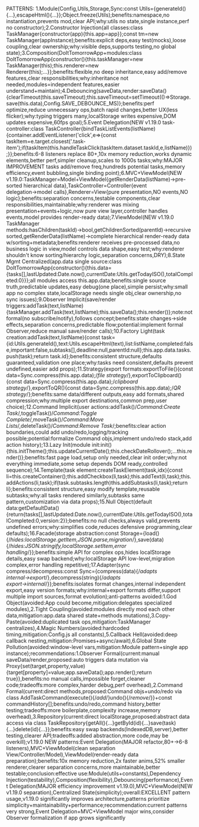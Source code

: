 PATTERNS: 1.Module(Config,Utils,Storage,Sync:const Utils={generateId(){...},escapeHtml(){...}};Object.freeze(Utils);benefits:namespace,no instantiation,prevents mod,clear API;why:utils no state,single instance,perf no constructor);2.Constructor Injection(all classes:class TaskManager{constructor(app){this.app=app}};const tm=new TaskManager(appInstance);benefits:explicit deps,easy test(mocks),loose coupling,clear ownership;why:visible deps,supports testing,no global state);3.Composition(DoItTomorrowApp+modules:class DoItTomorrowApp{constructor(){this.taskManager=new TaskManager(this);this.renderer=new Renderer(this);...}};benefits:flexible,no deep inheritance,easy add/remove features,clear responsibilities;why:inheritance not needed,modules=independent features,easier understand+maintain);4.Debouncing(saveData,render:saveData(){clearTimeout(this.saveTimeout);this.saveTimeout=setTimeout(()=>Storage.save(this.data),Config.SAVE_DEBOUNCE_MS)};benefits:perf optimize,reduce unnecessary ops,batch rapid changes,better UX(less flicker);why:typing triggers many,localStorage writes expensive,DOM updates expensive,60fps goal);5.Event Delegation(NEW v1.19.0 task-controller:class TaskController{bindTaskListEvents(listName){container.addEventListener('click',e=>{const taskItem=e.target.closest('.task-item');if(taskItem)this.handleTaskClick(taskItem.dataset.taskId,e,listName)});}};benefits:6-8 listeners replace 80+,10x memory reduction,works dynamic elements,better perf,simpler cleanup,scales to 1000s tasks;why:MAJOR IMPROVEMENT tasks add/remove freq,hundreds potential tasks,memory efficiency,event bubbling,single binding point);6.MVC+ViewModel(NEW v1.19.0:TaskManager=Model+ViewModel{getRenderData(listName)→pre-sorted hierarchical data},TaskController=Controller{event delegation→model calls},Renderer=View{pure presentation,NO events,NO logic};benefits:separation concerns,testable components,clear responsibilities,maintainable;why:renderer was mixing presentation+events+logic,now pure view layer,controller handles events,model provides render-ready data);7.ViewModel(NEW v1.19.0 TaskManager methods:hasChildren(taskId)→bool,getChildrenSorted(parentId)→recursive sorted,getRenderData(listName)→complete hierarchical render-ready data w/sorting+metadata;benefits:renderer receives pre-processed data,no business logic in view,model controls data shape,easy test;why:renderer shouldn't know sorting/hierarchy logic,separation concerns,DRY);8.State Mgmt Centralized(app.data single source:class DoItTomorrowApp{constructor(){this.data={tasks[],lastUpdated:Date.now(),currentDate:Utils.getTodayISO(),totalCompleted:0}}};all modules access this.app.data;benefits:single source truth,predictable updates,easy debug(one place),simple persist;why:small app no complex state,localStorage needs single obj,clear ownership,no sync issues);9.Observer Implicit(save/render triggers:addTask(text,listName){taskManager.addTask(text,listName);this.saveData();this.render()};note:not formal(no subscribe/notify),follows concept;benefits:state changes→side effects,separation concerns,predictable flow;potential:implement formal Observer,reduce manual save/render calls);10.Factory Light(task creation:addTask(text,listName){const task={id:Utils.generateId(),text:Utils.escapeHtml(text),list:listName,completed:false,important:false,subtasks[],deadline:null,parentId:null};this.app.data.tasks.push(task);return task.id};benefits:consistent structure,defaults guaranteed,validation one place;why:tasks need consistent,defaults prevent undefined,easier add props);11.Strategy(export formats:exportToFile(){const data=Sync.compress(this.app.data);/*file strategy*/},exportToClipboard(){const data=Sync.compress(this.app.data);/*clipboard strategy*/},exportToQR(){const data=Sync.compress(this.app.data);/*QR strategy*/};benefits:same data/different outputs,easy add formats,shared compression;why:multiple export destinations,common prep,user choice);12.Command Implicit(user actions:addTask()/*Command:Create Task*/,toggleTask()/*Command:Toggle Complete*/,moveTask()/*Command:Move Lists*/,deleteTask()/*Command:Remove Task*/;benefits:clear action boundaries,could add undo/redo,logging/tracking possible;potential:formalize Command objs,implement undo/redo stack,add action history);13.Lazy Init(module init:init(){this.initTheme();this.updateCurrentDate();this.checkDateRollover();...this.render()};benefits:fast page load,setup only needed,clear init order;why:not everything immediate,some setup depends DOM ready,controlled sequence);14.Template(task element:createTaskElement(task,idx){const li=this.createContainer();this.addCheckbox(li,task);this.addText(li,task);this.addActions(li,task);if(task.subtasks.length)this.addSubtasks(li,task);return li};benefits:consistent structure,easy modify template,reusable subtasks;why:all tasks rendered similarly,subtasks same pattern,customization via data props);15.Null Object(default data:getDefaultData(){return{tasks[],lastUpdated:Date.now(),currentDate:Utils.getTodayISO(),totalCompleted:0,version:2}};benefits:no null checks,always valid,prevents undefined errors;why:simplifies code,reduces defensive programming,clear defaults);16.Facade(storage abstraction:const Storage={load(){/*hides:localStorage.getItem,JSON.parse,migration*/},save(data){/*hides:JSON.stringify,localStorage.setItem,error handling*/}};benefits:simple API for complex ops,hides localStorage details,easy swap backend;why:localStorage API low-level,migration complex,error handling repetitive);17.Adapter(sync compress/decompress:const Sync={compress(data){/*adapts internal→export*/},decompress(string){/*adapts export→internal*/}};benefits:isolates format changes,internal independent export,easy version formats;why:internal+export formats differ,support multiple import sources,format evolution);anti-patterns avoided:1.God Object(avoided:App could become,mitigation:delegates specialized modules),2.Tight Coupling(avoided:modules directly mod each other data,mitigation:app.data shared state+methods mutations),3.Copy-Paste(avoided:duplicated task ops,mitigation:TaskManager centralizes),4.Magic Numbers(avoided:hardcoded timing,mitigation:Config.js all constants),5.Callback Hell(avoided:deep callback nesting,mitigation:Promises+async/await),6.Global State Pollution(avoided:window-level vars,mitigation:Module pattern+single app instance);recommendations:1.Observer Formal(current:manual saveData/render,proposed:auto triggers data mutation via Proxy{set(target,property,value){target[property]=value;app.saveData();app.render();return true}},benefits:no manual calls,impossible forget,cleaner code;tradeoffs:more complex,harder debug,perf overhead),2.Command Formal(current:direct methods,proposed:Command objs+undo/redo via class AddTaskCommand{execute(){/*add*/}undo(){/*remove*/}}+const commandHistory[];benefits:undo/redo,command history,better testing;tradeoffs:more boilerplate,complexity increase,memory overhead),3.Repository(current:direct localStorage,proposed:abstract data access via class TaskRepository{getAll(){...}getById(id){...}save(task){...}delete(id){...}};benefits:easy swap backends(IndexedDB,server),better testing,clearer API;tradeoffs:added abstraction,more code,may be overkill);v1.19.0 NEW patterns:Event Delegation(MAJOR refactor,80+→6-8 listeners),MVC+ViewModel(clean separation View/Controller/Model),ViewModel(render-ready data preparation);benefits:10x memory reduction,2x faster anims,52% smaller renderer,clearer separation concerns,more maintainable,better testable;conclusion:effective use:Module(utils+constants),Dependency Injection(testability),Composition(flexibility),Debouncing(performance),Event Delegation(MAJOR efficiency improvement v1.19.0),MVC+ViewModel(NEW v1.19.0 separation),Centralized State(simplicity);overall:EXCELLENT pattern usage,v1.19.0 significantly improves architecture,patterns prioritize simplicity+maintainability+performance;recommendation:current patterns very strong,Event Delegation+MVC+ViewModel major wins,consider Observer formalization if app grows significantly